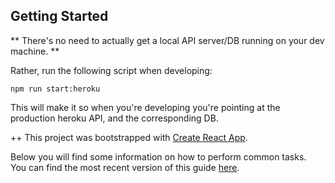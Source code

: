 ## Getting Started

** There's no need to actually get a local API server/DB  running
on your dev machine. **

Rather, run the following script when developing:

```npm run start:heroku```

This will make it so when you're developing you're pointing at the production heroku
API, and the corresponding DB.



++
This project was bootstrapped with [Create React App](https://github.com/facebookincubator/create-react-app).

Below you will find some information on how to perform common tasks.<br>
You can find the most recent version of this guide [here](https://github.com/facebookincubator/create-react-app/blob/master/packages/react-scripts/template/README.md).
